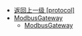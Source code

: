 - [返回上一级 [protocol]](zh-CN/protocol/)
- [ModbusGateway](zh-CN/protocol/ModbusGateway/)
  - [ModbusGateway](zh-CN/protocol/ModbusGateway/ModbusGateway.md)
